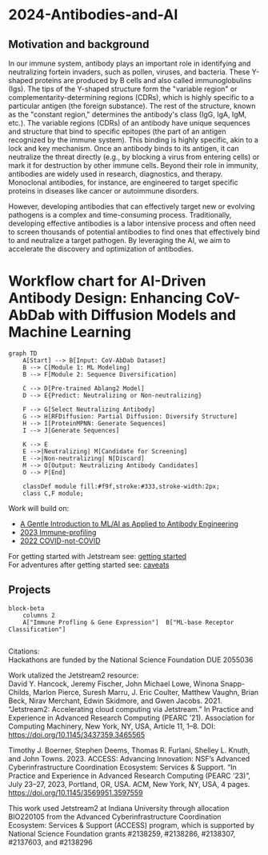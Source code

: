 # 2024-Antibodies-and-AI

## Motivation and background
In our immune system, antibody plays an important role in identifying and neutralizing fortein invaders, such as pollen, viruses, and bacteria. These Y-shaped proteins are produced by B cells and also called immunoglobulins (Igs). The tips of the Y-shaped structure form the "variable region" or complementarity-determining regions (CDRs), which is highly specific to a particular antigen (the foreign substance). The rest of the structure, known as the "constant region," determines the antibody's class (IgG, IgA, IgM, etc.). The variable regions (CDRs) of an antibody have unique sequences and structure that bind to specific epitopes (the part of an antigen recognized by the immune system). This binding is highly specific, akin to a lock and key mechanism. Once an antibody binds to its antigen, it can neutralize the threat directly (e.g., by blocking a virus from entering cells) or mark it for destruction by other immune cells. Beyond their role in immunity, antibodies are widely used in research, diagnostics, and therapy. Monoclonal antibodies, for instance, are engineered to target specific proteins in diseases like cancer or autoimmune disorders. 

However, developing antibodies that can effectively target new or evolving pathogens is a complex and time-consuming process. Traditionally, developing effective antibodies is a labor intensive process and often need to screen thousands of potential antibodies to find ones that effectively bind to and neutralize a target pathogen. By leveraging the AI, we aim to accelerate the discovery and optimization of antibodies. 


# Workflow chart for AI-Driven Antibody Design: Enhancing CoV-AbDab with Diffusion Models and Machine Learning

```mermaid
graph TD
    A[Start] --> B[Input: CoV-AbDab Dataset]
    B --> C[Module 1: ML Modeling]
    B --> F[Module 2: Sequence Diversification]
    
    C --> D[Pre-trained Ablang2 Model]
    D --> E{Predict: Neutralizing or Non-neutralizing}
    
    F --> G[Select Neutralizing Antibody]
    G --> H[RFDiffusion: Partial Diffusion: Diversify Structure]
    H --> I[ProteinMPNN: Generate Sequences]
    I --> J[Generate Sequences]
    
    K --> E
    E -->|Neutralizing| M[Candidate for Screening]
    E -->|Non-neutralizing| N[Discard]
    M --> O[Output: Neutralizing Antibody Candidates]
    O --> P[End]

    classDef module fill:#f9f,stroke:#333,stroke-width:2px;
    class C,F module;
```

Work will build on:
- [A Gentle Introduction to ML/AI as Applied to Antibody Engineering](https://github.com/NCBI-Codeathons/mlxai-2024-team-smith)
- [2023 Immune-profiling](https://github.com/AntibodyEngineers/2023-immune-profiling)
- [2022 COVID-not-COVID](https://github.com/AntibodyEngineers/2022-covid-not-covid)

For getting started with Jetstream see: [getting started](/getting-started.md)  
For adventures after getting started see: [caveats](/caveats.md)  

## Projects
```mermaid
block-beta
    columns 2
    A["Immune Profling & Gene Expression"]  B["ML-base Receptor Classification"]
 
```

Citations:  
Hackathons are funded by the National Science Foundation DUE 2055036

Work utalized the Jetstream2 resource:  
David Y. Hancock, Jeremy Fischer, John Michael Lowe, Winona Snapp-Childs, Marlon Pierce, Suresh Marru, J. Eric Coulter, Matthew Vaughn, Brian Beck, Nirav Merchant, Edwin Skidmore, and Gwen Jacobs. 2021. “Jetstream2: Accelerating cloud computing via Jetstream.” In Practice and Experience in Advanced Research Computing (PEARC ’21). Association for Computing Machinery, New York, NY, USA, Article 11, 1–8. DOI: https://doi.org/10.1145/3437359.3465565

Timothy J. Boerner, Stephen Deems, Thomas R. Furlani, Shelley L. Knuth, and John Towns. 2023. ACCESS: Advancing Innovation: NSF’s Advanced Cyberinfrastructure Coordination Ecosystem: Services & Support. “In Practice and Experience in Advanced Research Computing (PEARC ’23)”, July 23–27, 2023, Portland, OR, USA. ACM, New York, NY, USA, 4 pages. https://doi.org/10.1145/3569951.3597559

This work used Jetstream2 at Indiana University through allocation BIO220105 from the Advanced Cyberinfrastructure Coordination Ecosystem: Services & Support (ACCESS) program, which is supported by National Science Foundation grants #2138259, #2138286, #2138307, #2137603, and #2138296
